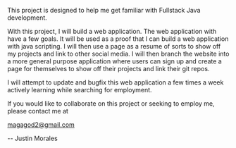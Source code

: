 This project is designed to help me get familiar with Fullstack Java development.

With this project, I will build a web application.
The web application with have a few goals.
It will be used as a proof that I can build a web application with java scripting.
I will then use a page as a resume of sorts to show off my projects and link to other social media.
I will then branch the website into a more general purpose application where users can sign up and create a page
for themselves to show off their projects and link their git repos.

I will attempt to update and bugfix this web application a few times a week actively learning while searching
for employment.

If you would like to collaborate on this project or seeking to employ me, please contact me at

magagod2@gmail.com

-- Justin Morales